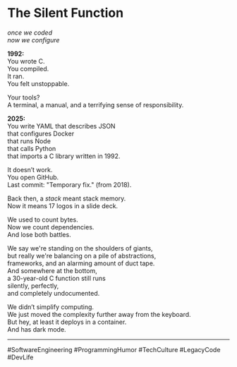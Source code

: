 # The Silent Function

_once we coded_  
_now we configure_

**1992:**  
You wrote C.  
You compiled.  
It ran.  
You felt unstoppable.

Your tools?  
A terminal, a manual, and a terrifying sense of responsibility.

**2025:**  
You write YAML that describes JSON  
that configures Docker  
that runs Node  
that calls Python  
that imports a C library written in 1992.

It doesn’t work.  
You open GitHub.  
Last commit: "Temporary fix." (from 2018).

Back then, a *stack* meant stack memory.  
Now it means 17 logos in a slide deck.

We used to count bytes.  
Now we count dependencies.  
And lose both battles.

We say we're standing on the shoulders of giants,  
but really we're balancing on a pile of abstractions,  
frameworks, and an alarming amount of duct tape.  
And somewhere at the bottom,  
a 30-year-old C function still runs  
silently, perfectly,  
and completely undocumented.

We didn’t simplify computing.  
We just moved the complexity further away from the keyboard.  
But hey, at least it deploys in a container.  
And has dark mode.

---

#SoftwareEngineering #ProgrammingHumor #TechCulture #LegacyCode #DevLife
